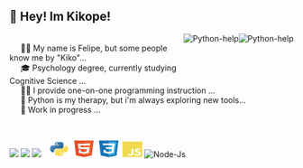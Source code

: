 ## 👋 Hey! Im Kikope!

<a href="https://kikope.github.io/GPTool-LandingPage/">
  <img align="right" alt="Python-help" height="95" src="https://cdn.discordapp.com/attachments/896421524200914954/1163556247988076647/GPTool_Logo_1.gif?ex=65400133&is=652d8c33&hm=ac715a93e4b21ef694794adce0339e522a515b375abcaf24370e9d62bef624f4&">
</a>

<a href="https://cdn.discordapp.com/attachments/770989141134671925/1160185849334464573/Python_help_-_Aulas_particulares.pdf?ex=6533be45&is=65214945&hm=677f726106df35d432bc6bc649894043d88e37f308f54047fed8e4c00b671dae&">
  <img align="right" alt="Python-help" height="90" src="https://media.discordapp.net/attachments/770989141134671925/1160181141756706906/image-removebg-preview.png?ex=6533b9e3&is=652144e3&hm=38c9a6a74f7ee108380772ca664e4d2a756213a4e39130489e97fc0806fb8025">
</a>


<br>
‎ ‎ ‎ ‎ ‎ 🙋‍♂️ My name is Felipe, but some people know me by "Kiko"... <br>
‎ ‎ ‎ ‎ ‎ 🎓 Psychology degree, currently studying Cognitive Science ... <br>
‎ ‎ ‎ ‎ ‎ 👨‍💻 I provide one-on-one programming instruction ... <br>
‎ ‎ ‎ ‎ ‎ 🐍 Python is my therapy, but i'm always exploring new tools... <br>
‎ ‎ ‎ ‎ ‎ 🚀 Work in progress ... <br>


 ##
 
 <br>
 <div> 
<!--
    <a href="https://www.youtube.com/channel/" target="_blank"><img src="https://img.shields.io/badge/YouTube-FF0000?style=for-the-badge&logo=youtube&logoColor=white" target="_blank"></a>
 -->
<!--
 <a href="https://instagram.com/beckerfelipee" target="_blank"><img src="https://img.shields.io/badge/-Instagram-%23E4405F?style=for-the-badge&logo=instagram&logoColor=white" target="_blank"></a>
 -->
<a href="https://cdn.discordapp.com/attachments/770989141134671925/1160196258691022888/Kikope_Discord.png?ex=6533c7f7&is=652152f7&hm=95c883607f5586049b244be135897da722efa19adeaa7f4a372595650b44147a&" target="_blank"><img 
src="https://img.shields.io/badge/Discord-7289DA?style=for-the-badge&logo=discord&logoColor=white" target="_blank"></a> 
<a href = "mailto:beckerfelipee@gmail.com"><img src="https://img.shields.io/badge/-Gmail-%23333?style=for-the-badge&logo=gmail&logoColor=white" target="_blank"></a>
<a href="https://www.linkedin.com/in/felipebeckersantos/" target="_blank"><img src="https://img.shields.io/badge/-LinkedIn-%230077B5?style=for-the-badge&logo=linkedin&logoColor=white" target="_blank"></a> 
‎ ‎
<img alt="Python" height="30" width="40" src="https://raw.githubusercontent.com/devicons/devicon/master/icons/python/python-original.svg">
<img alt="Html-5" height="30" width="40" src="https://raw.githubusercontent.com/devicons/devicon/master/icons/html5/html5-original.svg">
<img alt="Css-3" height="30" width="40" src="https://raw.githubusercontent.com/devicons/devicon/master/icons/css3/css3-original.svg">
<img alt="Js" height="28" width="36" src="https://raw.githubusercontent.com/devicons/devicon/master/icons/javascript/javascript-plain.svg">
<img alt="Node-Js" height="30" width=50" src="https://cdn.jsdelivr.net/gh/devicons/devicon/icons/nodejs/nodejs-plain-wordmark.svg">
  
  
  <!--  
  ![Snake animation](https://github.com/Kikope/Kikope/blob/output/github-contribution-grid-snake.svg)
   -->
